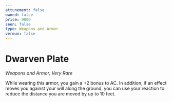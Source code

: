 ```yaml
---
attunement: false
owned: false
price: 9000
seen: false
type: Weapons and Armor
vermun: false
---
```

# Dwarven Plate

*Weapons and Armor, Very Rare*

While wearing this armor, you gain a +2 bonus to AC. In addition, if an effect moves you against your will along the ground, you can use your reaction to reduce the distance you are moved by up to 10 feet.